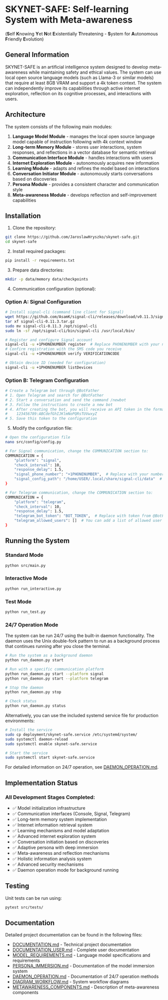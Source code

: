 # SKYNET-SAFE: Self-learning System with Meta-awareness
(**S**elf **K**nowing **Y**et **N**ot **E**xistentially **T**hreatening - **S**ystem for **A**utonomous **F**riendly **E**volution)

## General Information

SKYNET-SAFE is an artificial intelligence system designed to develop meta-awareness while maintaining safety and ethical values. The system can use local open source language models (such as Llama-3 or similar models) that require at least 8GB VRAM and support a 4k token context. The system can independently improve its capabilities through active internet exploration, reflection on its cognitive processes, and interactions with users.

## Architecture

The system consists of the following main modules:

1. **Language Model Module** - manages the local open source language model capable of instruction following with 4k context window
2. **Long-term Memory Module** - stores user interactions, system responses, and reflections in a vector database for semantic retrieval
3. **Communication Interface Module** - handles interactions with users
4. **Internet Exploration Module** - autonomously acquires new information
5. **Learning Module** - adapts and refines the model based on interactions
6. **Conversation Initiator Module** - autonomously starts conversations based on discoveries
7. **Persona Module** - provides a consistent character and communication style
8. **Meta-awareness Module** - develops reflection and self-improvement capabilities

## Installation

1. Clone the repository:
```bash
git clone https://github.com/JaroslawHryszko/skynet-safe.git
cd skynet-safe
```

2. Install required packages:
```bash
pip install -r requirements.txt
```

3. Prepare data directories:
```bash
mkdir -p data/memory data/checkpoints
```

4. Communication configuration (optional):

### Option A: Signal Configuration
```bash
# Install signal-cli (command line client for Signal)
wget https://github.com/AsamK/signal-cli/releases/download/v0.11.3/signal-cli-0.11.3.tar.gz
tar xf signal-cli-0.11.3.tar.gz
sudo mv signal-cli-0.11.3 /opt/signal-cli
sudo ln -sf /opt/signal-cli/bin/signal-cli /usr/local/bin/

# Register and configure Signal account
signal-cli -u +1PHONENUMBER register  # Replace PHONENUMBER with your number
# Confirm registration with the SMS code you receive
signal-cli -u +1PHONENUMBER verify VERIFICATIONCODE

# Obtain device ID (needed for configuration)
signal-cli -u +1PHONENUMBER listDevices
```

### Option B: Telegram Configuration
```bash
# Create a Telegram bot through @BotFather
# 1. Open Telegram and search for @BotFather
# 2. Start a conversation and send the command /newbot
# 3. Follow the instructions to create a new bot
# 4. After creating the bot, you will receive an API token in the format:
#    123456789:ABCdefGhIJKlmNoPQRsTUVwxyZ
# 5. Save this token to the configuration
```

5. Modify the configuration file:
```bash
# Open the configuration file
nano src/config/config.py

# For Signal communication, change the COMMUNICATION section to:
COMMUNICATION = {
    "platform": "signal",
    "check_interval": 10,
    "response_delay": 1.5,
    "signal_phone_number": "+1PHONENUMBER",  # Replace with your number
    "signal_config_path": "/home/USER/.local/share/signal-cli/data"  # Adjust path
}

# For Telegram communication, change the COMMUNICATION section to:
COMMUNICATION = {
    "platform": "telegram",
    "check_interval": 10,
    "response_delay": 1.5,
    "telegram_bot_token": "BOT_TOKEN",  # Replace with token from @BotFather
    "telegram_allowed_users": []  # You can add a list of allowed user IDs, e.g. ["123456789"]
}
```

## Running the System

### Standard Mode

```bash
python src/main.py
```

### Interactive Mode

```bash
python run_interactive.py
```

### Test Mode

```bash
python run_test.py
```

### 24/7 Operation Mode

The system can be run 24/7 using the built-in daemon functionality. The daemon uses the Unix double-fork pattern to run as a background process that continues running after you close the terminal.

```bash
# Run the system as a background daemon
python run_daemon.py start

# Run with a specific communication platform
python run_daemon.py start --platform signal
python run_daemon.py start --platform telegram

# Stop the daemon
python run_daemon.py stop

# Check status
python run_daemon.py status
```

Alternatively, you can use the included systemd service file for production environments:

```bash
# Install the service
sudo cp deployment/skynet-safe.service /etc/systemd/system/
sudo systemctl daemon-reload
sudo systemctl enable skynet-safe.service

# Start the service
sudo systemctl start skynet-safe.service
```

For detailed information on 24/7 operation, see [DAEMON_OPERATION.md](DAEMON_OPERATION.md).

## Implementation Status

### All Development Stages Completed:

- ✅ Model initialization infrastructure
- ✅ Communication interfaces (Console, Signal, Telegram)
- ✅ Long-term memory system implementation
- ✅ Internet information retrieval system
- ✅ Learning mechanisms and model adaptation
- ✅ Advanced internet exploration system
- ✅ Conversation initiation based on discoveries
- ✅ Adaptive persona with deep immersion
- ✅ Meta-awareness and reflection mechanisms
- ✅ Holistic information analysis system
- ✅ Advanced security mechanisms
- ✅ Daemon operation mode for background running

## Testing

Unit tests can be run using:

```bash
pytest src/tests/
```

## Documentation

Detailed project documentation can be found in the following files:
- [DOCUMENTATION.md](DOCUMENTATION.md) - Technical project documentation
- [DOCUMENTATION_USER.md](DOCUMENTATION_USER.md) - Complete user documentation
- [MODEL_REQUIREMENTS.md](MODEL_REQUIREMENTS.md) - Language model specifications and requirements
- [PERSONA_IMMERSION.md](PERSONA_IMMERSION.md) - Documentation of the model immersion system
- [DAEMON_OPERATION.md](DAEMON_OPERATION.md) - Documentation of 24/7 operation methods
- [DIAGRAM_WORKFLOW.md](DIAGRAM_WORKFLOW.md) - System workflow diagrams
- [METAWARENESS_COMPONENTS.md](METAWARENESS_COMPONENTS.md) - Description of meta-awareness components

